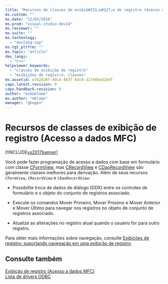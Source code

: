 ```yaml
---
title: "Recursos de classes de exibi&#231;&#227;o de registro (Acesso a dados MFC) | Microsoft Docs"
ms.custom: ""
ms.date: "12/03/2016"
ms.prod: "visual-studio-dev14"
ms.reviewer: ""
ms.suite: ""
ms.technology: 
  - "devlang-cpp"
ms.tgt_pltfrm: ""
ms.topic: "article"
dev_langs: 
  - "C++"
helpviewer_keywords: 
  - "classes de exibição de registro"
  - "exibições de registro, classes"
ms.assetid: e7b2820f-09c4-483f-83c0-317e8be42bdf
caps.latest.revision: 8
caps.handback.revision: 8
author: "mikeblome"
ms.author: "mblome"
manager: "ghogen"
---
```

# Recursos de classes de exibi&#231;&#227;o de registro (Acesso a dados MFC)
[!INCLUDE[vs2017banner](../assembler/inline/includes/vs2017banner.md)]

Você pode fazer programação de acesso a dados com base em formulário com classe [CFormView](../mfc/reference/cformview-class.md), mas [CRecordView](../mfc/reference/crecordview-class.md) e [CDaoRecordView](../mfc/reference/cdaorecordview-class.md) são geralmente classes melhores para derivação.  Além de seus recursos `CFormView`, `CRecordView` e `CDaoRecordView`:  
  
-   Possibilite troca de dados de diálogo \(DDX\) entre os controles de formulário e o objeto do conjunto de registros associado.  
  
-   Execute os comandos Mover Primeiro, Mover Próximo e Mover Anterior e Mover Último para navegar nos registros no objeto de conjunto de registros associado.  
  
-   Atualize as alterações no registro atual quando o usuário for para outro registro.  
  
 Para obter mais informações sobre navegação, consulte [Exibições de registro: suportando navegação em uma exibição de registro](../Topic/Supporting%20Navigation%20in%20a%20Record%20View%20%20\(MFC%20Data%20Access\).md).  
  
## Consulte também  
 [Exibição de registro \(Acesso a dados MFC\)](../data/record-views-mfc-data-access.md)   
 [Lista de drivers ODBC](../data/odbc/odbc-driver-list.md)